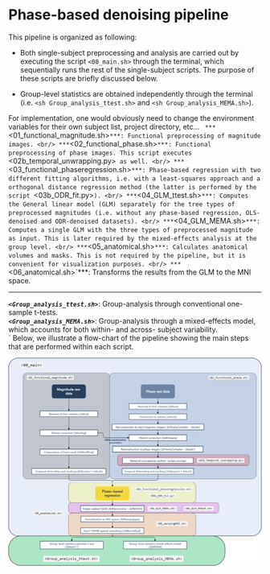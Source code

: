 # Phase-based denoising pipeline

This pipeline is organized as following:

* Both single-subject preprocessing and analysis are carried out by executing the script `<00_main.sh>` through the terminal, which sequentially runs the rest of the single-subject scripts. The purpose of these scripts are briefly discussed below.

* Group-level statistics are obtained independently through the terminal (i.e. `<sh Group_analysis_ttest.sh>` and `<sh Group_analysis_MEMA.sh>`).  

For implementation, one would obviously need to change the environment variables for their own subject list, project directory, etc...
`
***`<01_functional_magnitude.sh>`***: Functional preprocessing of magnitude images. <br/>
***`<02_functional_phase.sh>`***: Functional preprocessing of phase images. This script executes `<02b_temporal_unwrapping.py>` as well. <br/>
***`<03_functional_phaseregression.sh>`***: Phase-based regression with two different fitting algorithms, i.e. with a least-squares approach and a orthogonal distance regression method (the latter is performed by the script `<03b_ODR_fit.py>`). <br/>
***`<04_GLM_ttest.sh>`***: Computes the General linear model (GLM) separately for the tree types of preprocessed magnitudes (i.e. without any phase-based regression, OLS-denoised and ODR-denoised datasets). <br/>
***`<04_GLM_MEMA.sh>`***: Computes a single GLM with the three types of preprocessed magnitude as input. This is later required by the mixed-effects analysis at the group level. <br/>
***`<05_anatomical.sh>`***: Calculates anatomical volumes and masks. This is not required by the pipeline, but it is convenient for visualization purposes. <br/>
***`<06_anatomical.sh>`***: Transforms the results from the GLM to the MNI space. <br/>
________________ 
***`<Group_analysis_ttest.sh>`***: Group-analysis through conventional one-sample t-tests. <br/>
***`<Group_analysis_MEMA.sh>`***: Group-analysis through a mixed-effects model, which accounts for both within- and across- subject variability. <br/>
`
Below, we illustrate a flow-chart of the pipeline showing the main steps that are performed within each script.

<img src="Flow_chart_pipeline.png"> 
